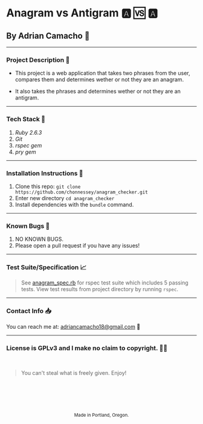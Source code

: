# Anagram vs Antigram :a: :vs: :a:
## By Adrian Camacho :electric_plug:

---

### Project Description :pencil:

* This project is a web application that takes two phrases from the user, compares them and determines wether or not they are an anagram. 

* It also takes the phrases and determines wether or not they are an antigram.
---
### Tech Stack :floppy_disk:
1. _Ruby 2.6.3_
2. _Git_
3. _rspec gem_
4. _pry gem_
---
### Installation Instructions :pushpin:
1. Clone this repo: `git clone https://github.com/chonnessey/anagram_checker.git`
2. Enter new directory `cd anagram_checker`
3. Install dependencies with the `bundle` command.
---
### Known Bugs :bug:
1. NO KNOWN BUGS.
2. Please open a pull request if you have any issues!
---
### Test Suite/Specification :chart_with_upwards_trend:

> See [anagram_spec.rb](https://github.com/chonnessey/anagram_checker/blob/main/spec/anagram_spec.rb) for rspec test suite which includes 5 passing tests. View test results from project directory by running `rspec`.
---
### Contact Info :inbox_tray:

You can reach me at: <adriancamacho18@gmail.com> :rocket:
___
### License is GPLv3 and I make no claim to copyright. :guardsman:
<br />

> You can't steal what is freely given. Enjoy!

<br />
<br />
<br />
<br />
<p align="center">
  <small>Made in Portland, Oregon.</small>
</p>